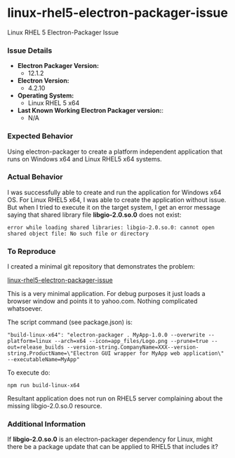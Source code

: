 # linux-rhel5-electron-packager-issue
Linux RHEL 5 Electron-Packager Issue

### Issue Details

* **Electron Packager Version:**
  * 12.1.2
* **Electron Version:**
  * 4.2.10
* **Operating System:**
  * Linux RHEL 5 x64
* **Last Known Working Electron Packager version:**:
  * N/A

### Expected Behavior
Using electron-packager to create a platform independent application that runs on Windows x64 and Linux RHEL5 x64 systems.

### Actual Behavior
I was successfully able to create and run the application for Windows x64 OS.  For Linux RHEL5 x64, I was able to create the application without issue.  But when I tried to execute it on the target system, I get an error message saying that shared library file **libgio-2.0.so.0** does not exist:

```
error while loading shared libraries: libgio-2.0.so.0: cannot open shared object file: No such file or directory
```

### To Reproduce

I created a minimal git repository that demonstrates the problem:

[linux-rhel5-electron-packager-issue](https://github.com/rkad40/linux-rhel5-electron-packager-issue)

This is a very minimal application.  For debug purposes it just loads a browser window and points it to yahoo.com.  Nothing complicated whatsoever. 

The script command (see package.json) is:

```
"build-linux-x64": "electron-packager . MyApp-1.0.0 --overwrite --platform=linux --arch=x64 --icon=app_files/Logo.png --prune=true --out=release_builds --version-string.CompanyName=XXX--version-string.ProductName=\"Electron GUI wrapper for MyApp web application\" --executableName=MyApp"
```

To execute do:

```
npm run build-linux-x64
```

Resultant application does not run on RHEL5 server complaining about the missing libgio-2.0.so.0 resource.  


### Additional Information

If **libgio-2.0.so.0** is an electron-packager dependency for Linux, might there be a package update that can be applied to RHEL5 that includes it?  
